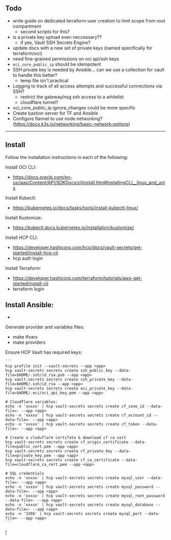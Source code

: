 
## Todo

- write guide on dedicated terraform user creation to limit scope from root compartment
    - second scripts for this?
- is a private key upload even neccessary??
    - if yes, Vault SSH Secrets Engine?
- update docs with a new set of private keys (named specifically for terraform/oci)
- need fine-grained permissions on oci api/ssh keys
- `oci_core_public_ip` should be idempotent
- SSH private key is needed by Ansible... can we use a collection for vault to handle this better?
    - temp file isn't practical
- Logging to track of all access attempts and successful connections via SSH?
    - restrict the gateway/nsg ssh access to a whitelist
    - cloudflare tunnel? 
- oci_core_public_ip.ignore_changes could be more specific
- Create bastion server for TF and Ansible
- Configure flannel to use node networking? (https://docs.k3s.io/networking/basic-network-options)

-----

## Install

Follow the installation instructions in each of the following:

Install OCI CLI:
- https://docs.oracle.com/en-us/iaas/Content/API/SDKDocs/cliinstall.htm#InstallingCLI__linux_and_unix

Install Kubectl:
- https://kubernetes.io/docs/tasks/tools/install-kubectl-linux/

Install Kustomize:
- https://kubectl.docs.kubernetes.io/installation/kustomize/

Install HCP CLI:
- https://developer.hashicorp.com/hcp/docs/vault-secrets/get-started/install-hcp-cli
- hcp auth login

Install Terraform:
- https://developer.hashicorp.com/terraform/tutorials/aws-get-started/install-cli
- terraform login

Install Ansible:
-
-

Generate provider and variables files:
- make tfvars
- make providers

Ensure HCP Vault has required keys:

    ```
    hcp profile init --vault-secrets --app <app>
    hcp vault-secrets secrets create ssh_public_key --data-file=$HOME/.ssh/id_rsa.pub --app <app>
    hcp vault-secrets secrets create ssh_private_key --data-file=$HOME/.ssh/id_rsa --app <app>
    hcp vault-secrets secrets create oci_private_key --data-file=$HOME/.oci/oci_api_key.pem --app <app>

    # Cloudflare variables:
    echo -n 'xxxxx' | hcp vault-secrets secrets create cf_zone_id --data-file=- --app <app>
    echo -n 'xxxxx' | hcp vault-secrets secrets create cf_account_id --data-file=- --app <app>
    echo -n 'xxxxx' | hcp vault-secrets secrets create cf_token --data-file=- --app <app>

    # Create a cloduflare certifate & download cf ca cert
    hcp vault-secrets secrets create cf_origin_certificate --data-file=public_cert.pem --app <app>
    hcp vault-secrets secrets create cf_private_key --data-file=private_key.pem --app <app>
    hcp vault-secrets secrets create cf_ca_certificate --data-file=cloudflare_ca_cert.pem --app <app>

    # SQL credentials
    echo -n 'xxxxx' | hcp vault-secrets secrets create mysql_user --data-file=- --app <app>
    echo -n 'xxxxx' | hcp vault-secrets secrets create mysql_password --data-file=- --app <app>
    echo -n 'xxxxx' | hcp vault-secrets secrets create mysql_root_password --data-file=- --app <app>
    echo -n 'xxxxx' | hcp vault-secrets secrets create mysql_database --data-file=- --app <app>
    echo -n '3306' | hcp vault-secrets secrets create mysql_port --data-file=- --app <app>
    ```

[!](./assets/images/encryption.png)
